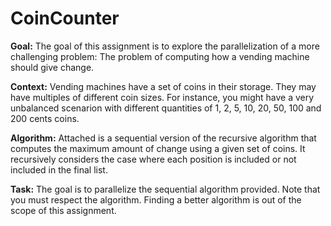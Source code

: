 # CoinCounter
**Goal:** The goal of this assignment is to explore the parallelization of a more challenging problem: The problem of computing how a vending machine should give change.

**Context:** Vending machines have a set of coins in their storage. They may have multiples of different coin sizes. For instance, you might have a very unbalanced scenarion with different quantities of 1, 2, 5, 10, 20, 50, 100 and 200 cents coins.

**Algorithm:** Attached is a sequential version of the recursive algorithm that computes the maximum amount of change using a given set of coins. It recursively considers the case where each position is included or not included in the final list.

**Task:** The goal is to parallelize the sequential algorithm provided. Note that you must respect the algorithm. Finding a better algorithm is out of the scope of this assignment.
